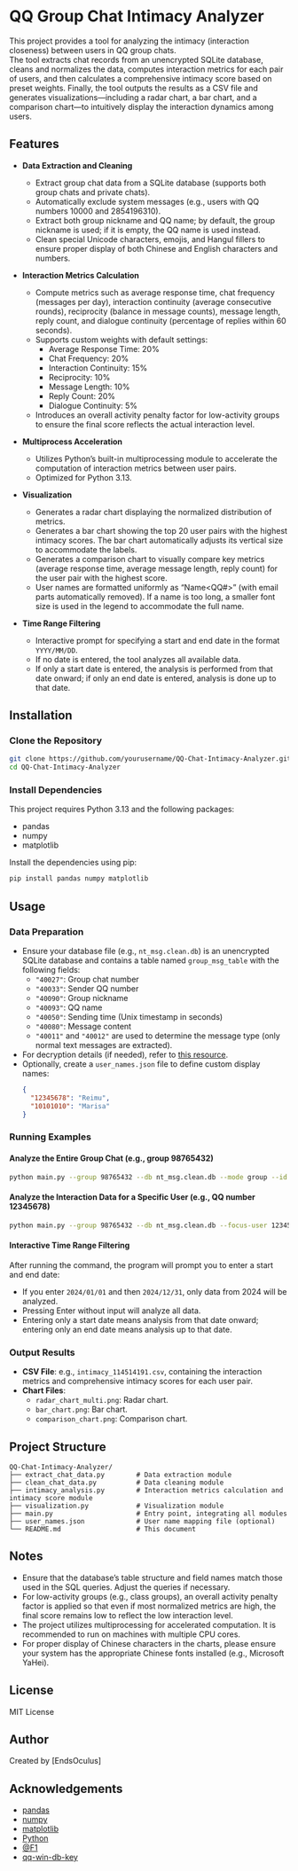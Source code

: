 # QQ Group Chat Intimacy Analyzer

This project provides a tool for analyzing the intimacy (interaction closeness) between users in QQ group chats.  
The tool extracts chat records from an unencrypted SQLite database, cleans and normalizes the data, computes interaction metrics for each pair of users, and then calculates a comprehensive intimacy score based on preset weights. Finally, the tool outputs the results as a CSV file and generates visualizations—including a radar chart, a bar chart, and a comparison chart—to intuitively display the interaction dynamics among users.

## Features

- **Data Extraction and Cleaning**  
  - Extract group chat data from a SQLite database (supports both group chats and private chats).  
  - Automatically exclude system messages (e.g., users with QQ numbers 10000 and 2854196310).  
  - Extract both group nickname and QQ name; by default, the group nickname is used; if it is empty, the QQ name is used instead.  
  - Clean special Unicode characters, emojis, and Hangul fillers to ensure proper display of both Chinese and English characters and numbers.

- **Interaction Metrics Calculation**  
  - Compute metrics such as average response time, chat frequency (messages per day), interaction continuity (average consecutive rounds), reciprocity (balance in message counts), message length, reply count, and dialogue continuity (percentage of replies within 60 seconds).  
  - Supports custom weights with default settings:  
    - Average Response Time: 20%  
    - Chat Frequency: 20%  
    - Interaction Continuity: 15%  
    - Reciprocity: 10%  
    - Message Length: 10%  
    - Reply Count: 20%  
    - Dialogue Continuity: 5%  
  - Introduces an overall activity penalty factor for low-activity groups to ensure the final score reflects the actual interaction level.

- **Multiprocess Acceleration**  
  - Utilizes Python’s built-in multiprocessing module to accelerate the computation of interaction metrics between user pairs.  
  - Optimized for Python 3.13.

- **Visualization**  
  - Generates a radar chart displaying the normalized distribution of metrics.  
  - Generates a bar chart showing the top 20 user pairs with the highest intimacy scores. The bar chart automatically adjusts its vertical size to accommodate the labels.  
  - Generates a comparison chart to visually compare key metrics (average response time, average message length, reply count) for the user pair with the highest score.  
  - User names are formatted uniformly as “Name\<QQ#\>” (with email parts automatically removed). If a name is too long, a smaller font size is used in the legend to accommodate the full name.

- **Time Range Filtering**  
  - Interactive prompt for specifying a start and end date in the format `YYYY/MM/DD`.  
  - If no date is entered, the tool analyzes all available data.  
  - If only a start date is entered, the analysis is performed from that date onward; if only an end date is entered, analysis is done up to that date.

## Installation

### Clone the Repository

```bash
git clone https://github.com/yourusername/QQ-Chat-Intimacy-Analyzer.git
cd QQ-Chat-Intimacy-Analyzer
```

### Install Dependencies

This project requires Python 3.13 and the following packages:  
- pandas  
- numpy  
- matplotlib  

Install the dependencies using pip:

```bash
pip install pandas numpy matplotlib
```

## Usage

### Data Preparation
- Ensure your database file (e.g., `nt_msg.clean.db`) is an unencrypted SQLite database and contains a table named `group_msg_table` with the following fields:
  - `"40027"`: Group chat number  
  - `"40033"`: Sender QQ number  
  - `"40090"`: Group nickname  
  - `"40093"`: QQ name  
  - `"40050"`: Sending time (Unix timestamp in seconds)  
  - `"40080"`: Message content  
  - `"40011"` and `"40012"` are used to determine the message type (only normal text messages are extracted).
- For decryption details (if needed), refer to [this resource](https://github.com/QQBackup/qq-win-db-key/issues/50).
- Optionally, create a `user_names.json` file to define custom display names:
  ```json
  {
    "12345678": "Reimu",
    "10101010": "Marisa"
  }
  ```

### Running Examples

#### Analyze the Entire Group Chat (e.g., group 98765432)
```bash
python main.py --group 98765432 --db nt_msg.clean.db --mode group --id 98765432 --font "Microsoft YaHei"
```

#### Analyze the Interaction Data for a Specific User (e.g., QQ number 12345678)
```bash
python main.py --group 98765432 --db nt_msg.clean.db --focus-user 12345678 --mode group --id 98765432 --font "Microsoft YaHei"
```

#### Interactive Time Range Filtering
After running the command, the program will prompt you to enter a start and end date:
- If you enter `2024/01/01` and then `2024/12/31`, only data from 2024 will be analyzed.
- Pressing Enter without input will analyze all data.
- Entering only a start date means analysis from that date onward; entering only an end date means analysis up to that date.

### Output Results
- **CSV File**: e.g., `intimacy_114514191.csv`, containing the interaction metrics and comprehensive intimacy scores for each user pair.
- **Chart Files**:
  - `radar_chart_multi.png`: Radar chart.
  - `bar_chart.png`: Bar chart.
  - `comparison_chart.png`: Comparison chart.

## Project Structure

```
QQ-Chat-Intimacy-Analyzer/
├── extract_chat_data.py        # Data extraction module
├── clean_chat_data.py          # Data cleaning module
├── intimacy_analysis.py        # Interaction metrics calculation and intimacy score module
├── visualization.py            # Visualization module
├── main.py                     # Entry point, integrating all modules
├── user_names.json             # User name mapping file (optional)
└── README.md                   # This document
```

## Notes

- Ensure that the database’s table structure and field names match those used in the SQL queries. Adjust the queries if necessary.
- For low-activity groups (e.g., class groups), an overall activity penalty factor is applied so that even if most normalized metrics are high, the final score remains low to reflect the low interaction level.
- The project utilizes multiprocessing for accelerated computation. It is recommended to run on machines with multiple CPU cores.
- For proper display of Chinese characters in the charts, please ensure your system has the appropriate Chinese fonts installed (e.g., Microsoft YaHei).

## License

MIT License

## Author

Created by [EndsOculus]

## Acknowledgements

- [pandas](https://pandas.pydata.org/)
- [numpy](https://numpy.org/)
- [matplotlib](https://matplotlib.org/)
- [Python](https://www.python.org/)
- [@F1](https://github.com/F1Justin)
- [qq-win-db-key](https://github.com/QQBackup/qq-win-db-key)
```